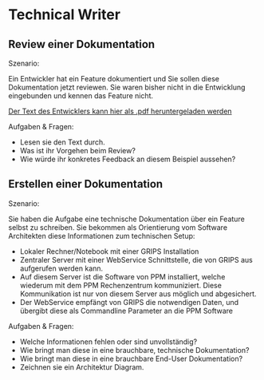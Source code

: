 # Technical Writer

## Review einer Dokumentation

Szenario:

Ein Entwickler hat ein Feature dokumentiert und Sie sollen diese Dokumentation jetzt reviewen. Sie waren bisher nicht in die Entwicklung eingebunden und kennen das Feature  nicht.

[Der Text des Entwicklers kann hier als .pdf heruntergeladen werden](AnwendungGDB.pdf)

Aufgaben & Fragen:

- Lesen sie den Text durch.
- Was ist ihr Vorgehen beim Review?
- Wie würde ihr konkretes Feedback an diesem Beispiel aussehen?

## Erstellen einer Dokumentation

Szenario:

Sie haben die Aufgabe eine technische Dokumentation über ein Feature selbst zu schreiben. Sie bekommen als Orientierung vom Software Architekten diese Informationen zum technischen Setup:

- Lokaler Rechner/Notebook mit einer GRIPS Installation
- Zentraler Server mit einer WebService Schnittstelle, die von GRIPS aus aufgerufen werden kann.
- Auf diesem Server ist die Software von PPM installiert, welche wiederum mit dem PPM Rechenzentrum kommuniziert. Diese Kommunikation ist nur von diesem Server aus möglich und abgesichert.
- Der WebService empfängt von GRIPS die notwendigen Daten, und übergibt diese als Commandline Parameter an die PPM Software

Aufgaben & Fragen:

- Welche Informationen fehlen oder sind unvollständig?
- Wie bringt man diese in eine brauchbare, technische Dokumentation?
- Wie bringt man diese in eine brauchbare End-User Dokumentation?
- Zeichnen sie ein Architektur Diagram.
